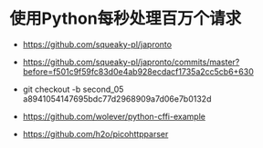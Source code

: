 # 使用Python每秒处理百万个请求

* https://github.com/squeaky-pl/japronto

* https://github.com/squeaky-pl/japronto/commits/master?before=f501c9f59fc83d0e4ab928ecdacf1735a2cc5cb6+630

* git checkout -b second_05 a8941054147695bdc77d2968909a7d06e7b0132d

* https://github.com/wolever/python-cffi-example
* https://github.com/h2o/picohttpparser
